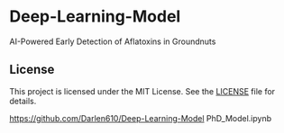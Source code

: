 # Deep-Learning-Model
AI-Powered Early Detection of Aflatoxins in Groundnuts

## License  
This project is licensed under the MIT License. See the [LICENSE](LICENCE) file for details.

https://github.com/Darlen610/Deep-Learning-Model
PhD_Model.ipynb
